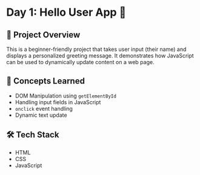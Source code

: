﻿# Day 1: Hello User App 👋

## 🚀 Project Overview
This is a beginner-friendly project that takes user input (their name) and displays a personalized greeting message. It demonstrates how JavaScript can be used to dynamically update content on a web page.

## 🧠 Concepts Learned
- DOM Manipulation using `getElementById`
- Handling input fields in JavaScript
- `onclick` event handling
- Dynamic text update

## 🛠️ Tech Stack
- HTML
- CSS
- JavaScript



